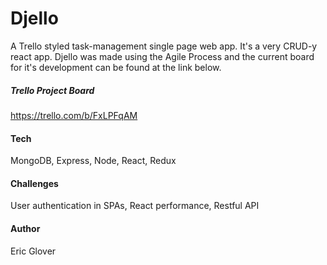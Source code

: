 # Djello
A Trello styled task-management single page web app. It's a very CRUD-y react app. Djello was made using the Agile Process and the current board for it's development can be found at the link below.
##### Trello Project Board
 https://trello.com/b/FxLPFqAM

#### Tech
MongoDB, Express, Node, React, Redux

#### Challenges
User authentication in SPAs, React performance, Restful API

#### Author
 Eric Glover
